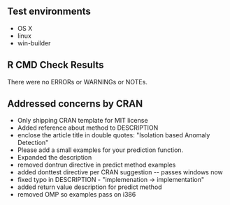 ## Test environments
* OS X
* linux
* win-builder

## R CMD Check Results
There were no ERRORs or WARNINGs or NOTEs.

## Addressed concerns by CRAN
* Only shipping CRAN template for MIT license
* Added reference about method to DESCRIPTION
* enclose the article title in double quotes: "Isolation based Anomaly Detection"
* Please add a small examples for your prediction function.
* Expanded the description
* removed dontrun directive in predict method examples
* added donttest directive per CRAN suggestion -- passes windows now
* fixed typo in DESCRIPTION - "implemenation -> implementation"
* added return value description for predict method
* removed OMP so examples pass on i386

